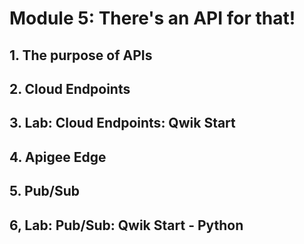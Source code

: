 # Module 5: There's an API for that!
## 1. The purpose of APIs


## 2. Cloud Endpoints


## 3. Lab: Cloud Endpoints: Qwik Start


## 4. Apigee Edge


## 5. Pub/Sub


## 6, Lab: Pub/Sub: Qwik Start - Python



